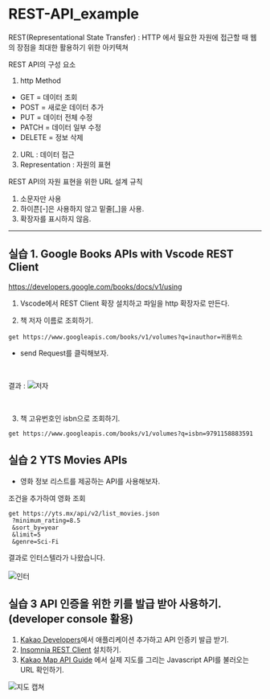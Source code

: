 # REST-API_example


REST(Representational State Transfer) : HTTP 에서 필요한 자원에 접근할 때 웹의 장점을 최대한 활용하기 위한 아키텍쳐

REST API의 구성 요소
1. http Method
  * GET = 데이터 조회
  * POST = 새로운 데이터 추가
  * PUT = 데이터 전체 수정
  * PATCH = 데이터 일부 수정
  * DELETE = 정보 삭제
 
2. URL : 데이터 접근
3. Representation : 자원의 표현


REST API의 자원 표현을 위한 URL 설계 규칙
1. 소문자만 사용
2. 하이픈[-]은 사용하지 않고 밑줄[_]을 사용.
3. 확장자를 표시하지 않음.

---

## 실습 1. Google Books APIs with Vscode REST Client

https://developers.google.com/books/docs/v1/using


1. Vscode에서 REST Client 확장 설치하고 파일을 http 확장자로 만든다.

2. 책 저자 이름로 조회하기.
```
get https://www.googleapis.com/books/v1/volumes?q=inauthor=귀욤뮈소
```

* send Request를 클릭해보자.

<br>

결과 :
![저자](https://user-images.githubusercontent.com/43642411/105027943-bc40fc80-5a93-11eb-96ca-53d56f9581a6.PNG)

<br>

3. 책 고유번호인 isbn으로 조회하기.
```
get https://www.googleapis.com/books/v1/volumes?q=isbn=9791158883591
```



## 실습 2 YTS Movies APIs
* 영화 정보 리스트를 제공하는 API를 사용해보자.

조건을 추가하여 영화 조회

```
get https://yts.mx/api/v2/list_movies.json
 ?minimum_rating=8.5
 &sort_by=year
 &limit=5
 &genre=Sci-Fi
```

결과로 인터스텔라가 나왔습니다. <br> <br>
![인터](https://user-images.githubusercontent.com/43642411/105035113-d384e780-5a9d-11eb-8eba-c875b39a229a.PNG)


## 실습 3 API 인증을 위한 키를 발급 받아 사용하기. (developer console 활용)

1. [Kakao Developers](https://developers.kakao.com/)에서 애플리케이션 추가하고 API 인증키 발급 받기. 
2. [Insomnia REST Client](https://insomnia.rest/) 설치하기.
2. [Kakao Map API Guide](https://apis.map.kakao.com/web/guide/) 에서 실제 지도를 그리는 Javascript API를 불러오는 URL 확인하기. <br>

![지도 캡쳐](https://user-images.githubusercontent.com/43642411/105038048-2f516f80-5aa2-11eb-8487-dc8f1e1d46ba.PNG)





